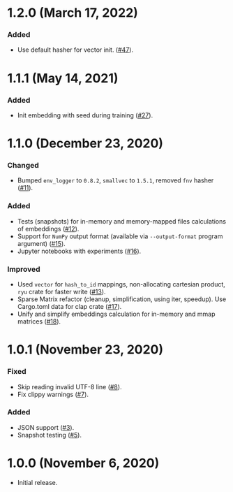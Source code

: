 # 1.2.0 (March 17, 2022)

### Added
- Use default hasher for vector init. ([#47]).

[#47]: https://github.com/Synerise/cleora/pull/47


# 1.1.1 (May 14, 2021)

### Added
- Init embedding with seed during training ([#27]).

[#27]: https://github.com/Synerise/cleora/pull/27


# 1.1.0 (December 23, 2020)

### Changed
- Bumped `env_logger` to `0.8.2`, `smallvec` to `1.5.1`, removed `fnv` hasher ([#11]).

[#11]: https://github.com/Synerise/cleora/pull/11

### Added
- Tests (snapshots) for in-memory and memory-mapped files calculations of embeddings ([#12]).
- Support for `NumPy` output format (available via `--output-format` program argument) ([#15]).
- Jupyter notebooks with experiments ([#16]).

[#12]: https://github.com/Synerise/cleora/pull/12
[#15]: https://github.com/Synerise/cleora/pull/15
[#16]: https://github.com/Synerise/cleora/pull/16

### Improved
- Used `vector` for `hash_to_id` mappings, non-allocating cartesian product, `ryu` crate for faster write ([#13]).
- Sparse Matrix refactor (cleanup, simplification, using iter, speedup). Use Cargo.toml data for clap crate ([#17]).
- Unify and simplify embeddings calculation for in-memory and mmap matrices ([#18]).

[#13]: https://github.com/Synerise/cleora/pull/13
[#17]: https://github.com/Synerise/cleora/pull/17
[#18]: https://github.com/Synerise/cleora/pull/18


# 1.0.1 (November 23, 2020)

### Fixed
- Skip reading invalid UTF-8 line ([#8]).
- Fix clippy warnings ([#7]).

[#8]: https://github.com/Synerise/cleora/pull/8
[#7]: https://github.com/Synerise/cleora/pull/7

### Added
- JSON support ([#3]).
- Snapshot testing ([#5]).

[#3]: https://github.com/Synerise/cleora/pull/3
[#5]: https://github.com/Synerise/cleora/pull/5


# 1.0.0 (November 6, 2020)

- Initial release.